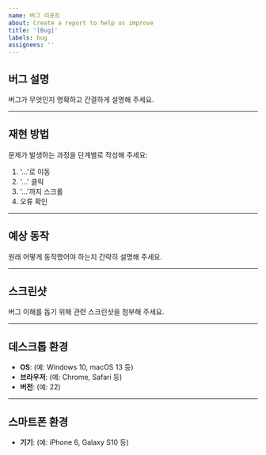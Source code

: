 ```yaml
---
name: 버그 리포트
about: Create a report to help us improve
title: '[Bug]'
labels: bug
assignees: ''
---
```


## 버그 설명

버그가 무엇인지 명확하고 간결하게 설명해 주세요.

---

## 재현 방법

문제가 발생하는 과정을 단계별로 작성해 주세요:

1. '...'로 이동
2. '...' 클릭
3. '...'까지 스크롤
4. 오류 확인

---

## 예상 동작

원래 어떻게 동작했어야 하는지 간략히 설명해 주세요.

---

## 스크린샷

버그 이해를 돕기 위해 관련 스크린샷을 첨부해 주세요.

---

## 데스크톱 환경

- **OS**: (예: Windows 10, macOS 13 등)
- **브라우저**: (예: Chrome, Safari 등)
- **버전**: (예: 22)

---

## 스마트폰 환경

- **기기**: (예: iPhone 6, Galaxy S10 등)
